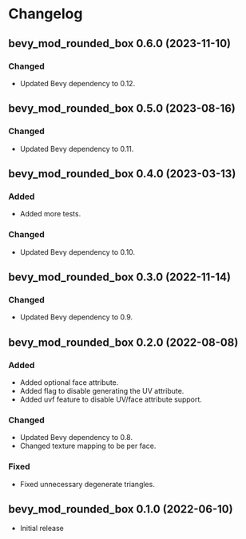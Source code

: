 # Changelog

## bevy_mod_rounded_box 0.6.0 (2023-11-10)

### Changed
- Updated Bevy dependency to 0.12.

## bevy_mod_rounded_box 0.5.0 (2023-08-16)

### Changed
- Updated Bevy dependency to 0.11.

## bevy_mod_rounded_box 0.4.0 (2023-03-13)

### Added
- Added more tests.

### Changed
- Updated Bevy dependency to 0.10.

## bevy_mod_rounded_box 0.3.0 (2022-11-14)

### Changed
- Updated Bevy dependency to 0.9.

## bevy_mod_rounded_box 0.2.0 (2022-08-08)

### Added
- Added optional face attribute.
- Added flag to disable generating the UV attribute.
- Added uvf feature to disable UV/face attribute support.

### Changed
- Updated Bevy dependency to 0.8.
- Changed texture mapping to be per face.

### Fixed
- Fixed unnecessary degenerate triangles.

## bevy_mod_rounded_box 0.1.0 (2022-06-10)

- Initial release
